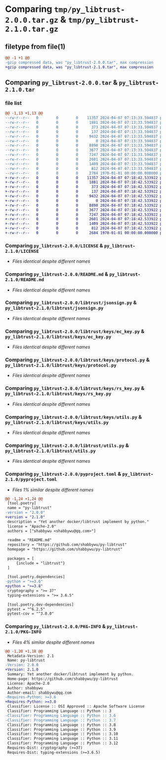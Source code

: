 # Comparing `tmp/py_libtrust-2.0.0.tar.gz` & `tmp/py_libtrust-2.1.0.tar.gz`

## filetype from file(1)

```diff
@@ -1 +1 @@
-gzip compressed data, was "py_libtrust-2.0.0.tar", max compression
+gzip compressed data, was "py_libtrust-2.1.0.tar", max compression
```

## Comparing `py_libtrust-2.0.0.tar` & `py_libtrust-2.1.0.tar`

### file list

```diff
@@ -1,13 +1,13 @@
--rw-r--r--   0        0        0    11357 2024-04-07 07:13:33.594837 py_libtrust-2.0.0/LICENSE
--rw-r--r--   0        0        0     1881 2024-04-07 07:13:33.594837 py_libtrust-2.0.0/README.md
--rw-r--r--   0        0        0      373 2024-04-07 07:13:33.594837 py_libtrust-2.0.0/libtrust/__init__.py
--rw-r--r--   0        0        0      137 2024-04-07 07:13:33.594837 py_libtrust-2.0.0/libtrust/exceptions.py
--rw-r--r--   0        0        0     9432 2024-04-07 07:13:33.594837 py_libtrust-2.0.0/libtrust/jsonsign.py
--rw-r--r--   0        0        0        0 2024-04-07 07:13:33.594837 py_libtrust-2.0.0/libtrust/keys/__init__.py
--rw-r--r--   0        0        0     8898 2024-04-07 07:13:33.594837 py_libtrust-2.0.0/libtrust/keys/ec_key.py
--rw-r--r--   0        0        0     3677 2024-04-07 07:13:33.594837 py_libtrust-2.0.0/libtrust/keys/protocol.py
--rw-r--r--   0        0        0     7247 2024-04-07 07:13:33.594837 py_libtrust-2.0.0/libtrust/keys/rs_key.py
--rw-r--r--   0        0        0     2601 2024-04-07 07:13:33.594837 py_libtrust-2.0.0/libtrust/keys/utils.py
--rw-r--r--   0        0        0     1409 2024-04-07 07:13:33.594837 py_libtrust-2.0.0/libtrust/utils.py
--rw-r--r--   0        0        0      812 2024-04-07 07:13:33.594837 py_libtrust-2.0.0/pyproject.toml
--rw-r--r--   0        0        0     2784 1970-01-01 00:00:00.000000 py_libtrust-2.0.0/PKG-INFO
+-rw-r--r--   0        0        0    11357 2024-04-07 07:18:42.533922 py_libtrust-2.1.0/LICENSE
+-rw-r--r--   0        0        0     1881 2024-04-07 07:18:42.533922 py_libtrust-2.1.0/README.md
+-rw-r--r--   0        0        0      373 2024-04-07 07:18:42.533922 py_libtrust-2.1.0/libtrust/__init__.py
+-rw-r--r--   0        0        0      137 2024-04-07 07:18:42.533922 py_libtrust-2.1.0/libtrust/exceptions.py
+-rw-r--r--   0        0        0     9432 2024-04-07 07:18:42.533922 py_libtrust-2.1.0/libtrust/jsonsign.py
+-rw-r--r--   0        0        0        0 2024-04-07 07:18:42.533922 py_libtrust-2.1.0/libtrust/keys/__init__.py
+-rw-r--r--   0        0        0     8898 2024-04-07 07:18:42.533922 py_libtrust-2.1.0/libtrust/keys/ec_key.py
+-rw-r--r--   0        0        0     3677 2024-04-07 07:18:42.533922 py_libtrust-2.1.0/libtrust/keys/protocol.py
+-rw-r--r--   0        0        0     7247 2024-04-07 07:18:42.533922 py_libtrust-2.1.0/libtrust/keys/rs_key.py
+-rw-r--r--   0        0        0     2601 2024-04-07 07:18:42.533922 py_libtrust-2.1.0/libtrust/keys/utils.py
+-rw-r--r--   0        0        0     1409 2024-04-07 07:18:42.533922 py_libtrust-2.1.0/libtrust/utils.py
+-rw-r--r--   0        0        0      812 2024-04-07 07:18:42.533922 py_libtrust-2.1.0/pyproject.toml
+-rw-r--r--   0        0        0     2684 1970-01-01 00:00:00.000000 py_libtrust-2.1.0/PKG-INFO
```

### Comparing `py_libtrust-2.0.0/LICENSE` & `py_libtrust-2.1.0/LICENSE`

 * *Files identical despite different names*

### Comparing `py_libtrust-2.0.0/README.md` & `py_libtrust-2.1.0/README.md`

 * *Files identical despite different names*

### Comparing `py_libtrust-2.0.0/libtrust/jsonsign.py` & `py_libtrust-2.1.0/libtrust/jsonsign.py`

 * *Files identical despite different names*

### Comparing `py_libtrust-2.0.0/libtrust/keys/ec_key.py` & `py_libtrust-2.1.0/libtrust/keys/ec_key.py`

 * *Files identical despite different names*

### Comparing `py_libtrust-2.0.0/libtrust/keys/protocol.py` & `py_libtrust-2.1.0/libtrust/keys/protocol.py`

 * *Files identical despite different names*

### Comparing `py_libtrust-2.0.0/libtrust/keys/rs_key.py` & `py_libtrust-2.1.0/libtrust/keys/rs_key.py`

 * *Files identical despite different names*

### Comparing `py_libtrust-2.0.0/libtrust/keys/utils.py` & `py_libtrust-2.1.0/libtrust/keys/utils.py`

 * *Files identical despite different names*

### Comparing `py_libtrust-2.0.0/libtrust/utils.py` & `py_libtrust-2.1.0/libtrust/utils.py`

 * *Files identical despite different names*

### Comparing `py_libtrust-2.0.0/pyproject.toml` & `py_libtrust-2.1.0/pyproject.toml`

 * *Files 1% similar despite different names*

```diff
@@ -1,24 +1,24 @@
 [tool.poetry]
 name = "py-libtrust"
-version = "2.0.0"
+version = "2.1.0"
 description = "Yet another docker/libtrust implement by python."
 license = "Apache-2.0"
 authors = ["shabbywu <shabbywu@qq.com>"]
 
 readme = "README.md"
 repository = "https://github.com/shabbywu/py-libtrust"
 homepage = "https://github.com/shabbywu/py-libtrust"
 
 packages = [
     {include = "libtrust"}
 ]
 
 [tool.poetry.dependencies]
-python = ">=3.6"
+python = ">=3.8"
 cryptography = ">= 37"
 typing-extensions = ">= 3.6.5"
 
 [tool.poetry.dev-dependencies]
 pytest = "^6.2.5"
 pytest-cov = "^3.0.0"
```

### Comparing `py_libtrust-2.0.0/PKG-INFO` & `py_libtrust-2.1.0/PKG-INFO`

 * *Files 4% similar despite different names*

```diff
@@ -1,20 +1,18 @@
 Metadata-Version: 2.1
 Name: py-libtrust
-Version: 2.0.0
+Version: 2.1.0
 Summary: Yet another docker/libtrust implement by python.
 Home-page: https://github.com/shabbywu/py-libtrust
 License: Apache-2.0
 Author: shabbywu
 Author-email: shabbywu@qq.com
-Requires-Python: >=3.6
+Requires-Python: >=3.8
 Classifier: License :: OSI Approved :: Apache Software License
 Classifier: Programming Language :: Python :: 3
-Classifier: Programming Language :: Python :: 3.6
-Classifier: Programming Language :: Python :: 3.7
 Classifier: Programming Language :: Python :: 3.8
 Classifier: Programming Language :: Python :: 3.9
 Classifier: Programming Language :: Python :: 3.10
 Classifier: Programming Language :: Python :: 3.11
 Classifier: Programming Language :: Python :: 3.12
 Requires-Dist: cryptography (>=37)
 Requires-Dist: typing-extensions (>=3.6.5)
```

